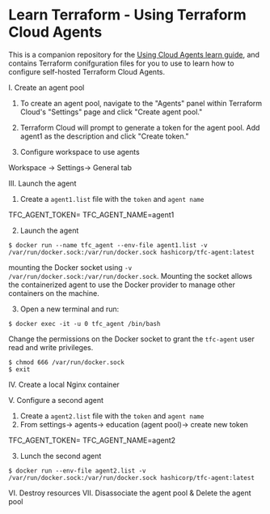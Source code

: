 # Learn Terraform - Using Terraform Cloud Agents

This is a companion repository for the [Using Cloud Agents learn
guide](https://learn.hashicorp.com/tutorials/terraform/cloud-agents),
and contains Terraform conifguration files for you to use to learn how to
configure self-hosted Terraform Cloud Agents.


I. Create an agent pool

1. To create an agent pool, navigate to the "Agents" panel within Terraform Cloud's "Settings" page and click "Create agent pool."

2. Terraform Cloud will prompt to generate a token for the agent pool. Add agent1 as the description and click "Create token."

3. Configure  workspace to use agents

Workspace -> Settings-> General tab

III. Launch the agent

1. Create a `agent1.list` file with the `token` and `agent name`

TFC_AGENT_TOKEN=<YOUR TOKEN>
TFC_AGENT_NAME=agent1

2. Launch the agent
```
$ docker run --name tfc_agent --env-file agent1.list -v /var/run/docker.sock:/var/run/docker.sock hashicorp/tfc-agent:latest
```
mounting the Docker socket using `-v /var/run/docker.sock:/var/run/docker.sock`. Mounting the socket allows the containerized agent to use the Docker provider to manage other containers on the machine.

3. Open a new terminal and run:
```
$ docker exec -it -u 0 tfc_agent /bin/bash
```
Change the permissions on the Docker socket to grant the `tfc-agent` user read and write privileges.
```
$ chmod 666 /var/run/docker.sock
$ exit
```

IV. Create a local Nginx container

V. Configure a second agent

1. Create a `agent2.list` file with the `token` and `agent name`
2. From settings-> agents-> education (agent pool)-> create new token

TFC_AGENT_TOKEN=<YOUR TOKEN>
TFC_AGENT_NAME=agent2

3. Lunch the second agent
```
$ docker run --env-file agent2.list -v /var/run/docker.sock:/var/run/docker.sock hashicorp/tfc-agent:latest
```

VI. Destroy resources
VII. Disassociate the agent pool & Delete the agent pool